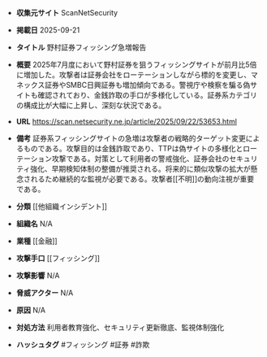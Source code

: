 - **収集元サイト**
ScanNetSecurity

- **掲載日**
2025-09-21

- **タイトル**
野村証券フィッシング急増報告

- **概要**
2025年7月度において野村証券を狙うフィッシングサイトが前月比5倍に増加した。攻撃者は証券会社をローテーションしながら標的を変更し、マネックス証券やSMBC日興証券も増加傾向である。警視庁や検察を騙る偽サイトも確認されており、金銭詐取の手口が多様化している。証券系カテゴリの構成比が大幅に上昇し、深刻な状況である。

- **URL**
https://scan.netsecurity.ne.jp/article/2025/09/22/53653.html

- **備考**
証券系フィッシングサイトの急増は攻撃者の戦略的ターゲット変更によるものである。攻撃目的は金銭詐取であり、TTPは偽サイトの多様化とローテーション攻撃である。対策として利用者の警戒強化、証券会社のセキュリティ強化、早期検知体制の整備が推奨される。将来的に類似攻撃の拡大が懸念されるため継続的な監視が必要である。攻撃者[[不明]]の動向注視が重要である。

- **分類**
[[他組織インシデント]]

- **組織名**
N/A

- **業種**
[[金融]]

- **攻撃手口**
[[フィッシング]]

- **攻撃影響**
N/A

- **脅威アクター**
N/A

- **原因**
N/A

- **対処方法**
利用者教育強化、セキュリティ更新徹底、監視体制強化

- **ハッシュタグ**
#フィッシング #証券 #詐欺
